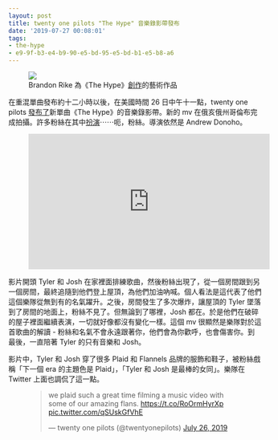```yaml
---
layout: post
title: twenty one pilots "The Hype" 音樂錄影帶發布
date: '2019-07-27 00:08:01'
tags:
- the-hype
- e9-9f-b3-e4-b9-90-e5-bd-95-e5-bd-b1-e5-b8-a6
---
```


<figure class="kg-card kg-image-card kg-card-hascaption"><img src="https://i.imgur.com/U6MrkFZ.jpg" class="kg-image"><figcaption>Brandon Rike 為《The Hype》<a href="https://www.youtube.com/watch?v=frFdisA68Lo">創作</a>的藝術作品</figcaption></figure>

在重混單曲發布約十二小時以後，在美國時間 26 日中午十一點，twenty one pilots [發布了](https://www.youtube.com/watch?v=Io2hbcrAYBw)新單曲《The Hype》的音樂錄影帶。新的 mv 在俄亥俄州哥倫布完成拍攝。許多粉絲在其中[扮演](https://metapilots.cn/andrew-donoho-zhao-mu-fen-si-can-jia-xin-de-yin-le-lu-ying-dai-pai-she/)⋯⋯呃，粉絲。導演依然是 Andrew Donoho。

<figure class="kg-card kg-embed-card"><iframe width="480" height="270" src="https://www.youtube.com/embed/Io2hbcrAYBw?feature=oembed" frameborder="0" allow="accelerometer; autoplay; encrypted-media; gyroscope; picture-in-picture" allowfullscreen></iframe></figure>

影片開頭 Tyler 和 Josh 在家裡面排練歌曲，然後粉絲出現了，從一個房間跟到另一個房間，最終追隨到他們登上屋頂，為他們加油吶喊。個人看法是這代表了他們這個樂隊從無到有的名氣躍升。之後，房間發生了多次爆炸，讓屋頂的 Tyler 墜落到了房間的地面上，粉絲不見了。但無論到了哪裡，Josh 都在。於是他們在破碎的屋子裡面繼續表演，一切就好像都沒有變化一樣。這個 mv 很顯然是樂隊對於這首歌曲的解讀 - 粉絲和名氣不會永遠跟著你，他們會為你歡呼，也會傷害你。到最後，一直陪著 Tyler 的只有音樂和 Josh。

影片中，Tyler 和 Josh 穿了很多 Plaid 和 Flannels 品牌的服飾和鞋子，被粉絲戲稱「下一個 era 的主題色是 Plaid」，「Tyler 和 Josh 是最棒的女同」。樂隊在 Twitter 上面也調侃了這一點。

<figure class="kg-card kg-embed-card"><blockquote class="twitter-tweet">
<p lang="en" dir="ltr">we plaid such a great time filming a music video with some of our amazing flans. <a href="https://t.co/RoOrmHyrXp">https://t.co/RoOrmHyrXp</a> <a href="https://t.co/qSUskGfVhE">pic.twitter.com/qSUskGfVhE</a></p>— twenty one pilots (@twentyonepilots) <a href="https://twitter.com/twentyonepilots/status/1154768479356108800?ref_src=twsrc%5Etfw">July 26, 2019</a>
</blockquote>
<script async src="https://platform.twitter.com/widgets.js" charset="utf-8"></script>
</figure>

